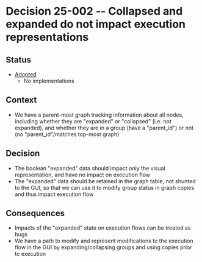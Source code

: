 # Decision 25-002 -- Collapsed and expanded do not impact execution representations

## Status

- [Adopted](https://github.com/JNmpi/pyiron_core/pull/57)
  - No implementations


## Context

- We have a parent-most graph tracking information about all nodes, including whether they are "expanded" or "collapsed" (i.e. not expanded), and whether they are in a group (have a "parent_id") or not (no "parent_id"/matches top-most graph)


## Decision

- The boolean "expanded" data should impact only the visual representation, and have no impact on execution flow
- The "expanded" data should be retained in the graph table, not shunted to the GUI, so that we can use it to modify group status in graph copies and thus impact execution flow


## Consequences

- Impacts of the "expanded" state on execution flows can be treated as bugs
- We have a path to modify and represent modifications to the execution flow in the GUI by expanding/collapsing groups and using copies prior to execution
